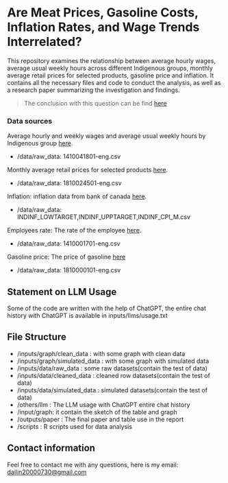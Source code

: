 # Are Meat Prices, Gasoline Costs, Inflation Rates, and Wage Trends Interrelated?

This repository examines the relationship between average hourly wages, average usual weekly hours across different Indigenous groups, monthly average retail prices for selected products, gasoline price and inflation. It contains all the necessary files and code to conduct the analysis, as well as a research paper summarizing the investigation and findings.

> The conclusion with this question can be find [here](/output/paper.pdf)

### Data sources

Average hourly and weekly wages and average usual weekly hours by Indigenous group [here](https://www150.statcan.gc.ca/t1/tbl1/en/cv.action?pid=1410041801).
* /data/raw_data: 1410041801-eng.csv

Monthly average retail prices for selected products [here](https://www150.statcan.gc.ca/t1/tbl1/en/cv.action?pid=1810024501).
* /data/raw_data: 1810024501-eng.csv

Inflation: inflation data from bank of canada [here](https://www.bankofcanada.ca/rates/indicators/capacity-and-inflation-pressures/inflation).
* /data/raw_data: INDINF_LOWTARGET,INDINF_UPPTARGET,INDINF_CPI_M.csv

Employees rate: The rate of the employee [here](https://www150.statcan.gc.ca/t1/tbl1/en/tv.action?pid=1410001701&pickMembers%5B0%5D=1.1&pickMembers%5B1%5D=2.10&cubeTimeFrame.startMonth=01&cubeTimeFrame.startYear=2017&cubeTimeFrame.endMonth=12&cubeTimeFrame.endYear=2023&referencePeriods=20170101%2C20231201).
* /data/raw_data: 1410001701-eng.csv

Gasoline price: The price of gasoline [here](https://www150.statcan.gc.ca/t1/tbl1/en/tv.action?pid=1810000101)
* /data/raw_data: 1810000101-eng.csv

## Statement on LLM Usage

Some of the code are written with the help of ChatGPT, the entire chat history with ChatGPT is available in inputs/llms/usage.txt

## File Structure

* /inputs/graph/clean_data : with some graph with clean data
* /inputs/graph/simulated_data : with some graph with simulated data
* /inputs/data/raw_data : some raw datasets(contain the test of data)
* /inputs/data/cleaned_data : cleaned row datasets(contain the test of data)
* /inputs/data/simulated_data : simulated datasets(contain the test of data)
* /others/llm : The LLM usage with ChatGPT entire chat history
* /input/graph: it contain the sketch of the table and graph
* /outputs/paper : The final paper and table use in the report
* /scripts : R scripts used for data analysis

## Contact information

Feel free to contact me with any questions, here is my email: dailin20000730@gmail.com
